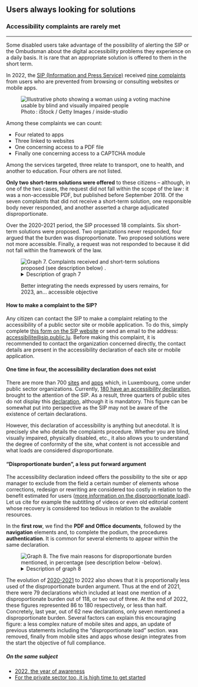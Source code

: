 <script src="../../../../content/fr/news/2023-02-24-complaints2022.js"></script>

<h2>Users always looking for solutions</h2>
<h3>Accessibility complaints are rarely met</h3>
<hr>
<div class="intro">
    <p>Some disabled users take advantage of the possibility of alerting the SIP or the Ombudsman about the digital accessibility problems they experience on a daily basis. It is rare that an appropriate solution is offered to them in the short term.</p>
</div>
<p>In 2022, the <a href="https://sip.temporel.lu/fr.html">SIP (Information and Press Service)</a> received <a href="https://data .public.lu/fr/datasets/histoire-des-reclamations-relatives-a-laccessibilite-numerique/">nine complaints</a> from users who are prevented from browsing or consulting websites or mobile apps.</p>
<figure role="group" aria-label="Photo: iStock / Getty Images / inside-studio" class="pic">
    <img src="../../../../content/fr/news/img/iStock2.jpg" alt="Illustrative photo showing a woman using a voting machine usable by blind and visually impaired people">
    <figcaption>Photo&#8239;: iStock / Getty Images / inside-studio</figcaption>
</figure>
<p>Among these complaints we can count:</p>
<ul>
    <li>Four related to apps</li>
    <li>Three linked to websites</li>
    <li>One concerning access to a PDF file</li>
    <li>Finally one concerning access to a CAPTCHA module</li>
</ul>
<p>Among the services targeted, three relate to transport, one to health, and another to education. Four others are not listed.</p>
<p><strong>Only two short-term solutions were offered</strong> to these citizens – although, in one of the two cases, the request did not fall within the scope of the law&#8239;: it was a non-accessible PDF, but published before September 2018. Of the seven complaints that did not receive a short-term solution, one responsible body never responded, and another asserted a charge adjudicated disproportionate.</p>
<p>Over the 2020-2021 period, the SIP processed 18 complaints. Six short-term solutions were proposed. Two organizations never responded, four argued that the burden was disproportionate. Two proposed solutions were not more accessible. Finally, a request was not responded to because it did not fall within the framework of the law.</p>
<figure class="chart">
    <div id="complaints">
        <img src="../../../../content/fr/news/img/complaints.svg" alt="Graph 7. Complaints received and short-term solutions proposed (see description below) .">
    </div>
    <details>
        <summary>Description of graph 7</summary>
        <p>This bar chart presents the sum of complaints received by the Information and Press Service in the context of digital accessibility problems, i.e. 18 in 2020 - 2021 and nine in 2022. Respectively, six, then two short-term solutions were proposed.</p>
    </details>
    <p>Better integrating the needs expressed by users remains, for 2023, an... accessible objective</p>
</figure>

<h4>How to make a complaint to the SIP?</h4>
<p>Any citizen can contact the SIP to make a complaint relating to the accessibility of a public sector site or mobile application.
To do this, simply complete <a href="https://sip.temporel.lu/fr/support/reclamation-accessibilite.html">this form on the SIP website</a> or send an email to the address: <a href="mailto:accessibilite@sip.public.lu">accessibilite@sip.public.lu</a>.
Before making this complaint, it is recommended to contact the organization concerned directly, the contact details are present in the accessibility declaration of each site or mobile application.</p>


<h4>One time in four, the accessibility declaration does not exist</h4>
<p>There are more than 700 <a href="https://data.public.lu/fr/datasets/entreprises-des-sites-publics/">sites</a> and <a href="https: //data.public.lu/fr/datasets/inventory-des-applications-mobiles-publiques/">apps</a> which, in Luxembourg, come under public sector organizations. Currently, <a href="https://data.public.lu/fr/datasets/declarations-daccessibilite/">180 have an accessibility declaration</a>, brought to the attention of the SIP. As a result, three quarters of public sites do not display this <a href="/fr/obligations.html#accessibility-declaration">declaration</a>, although it is mandatory. This figure can be somewhat put into perspective as the SIP may not be aware of the existence of certain declarations.</p>
<p>However, this declaration of accessibility is anything but anecdotal. It is precisely she who details the complaints procedure. Whether you are blind, visually impaired, physically disabled, etc., it also allows you to understand the degree of conformity of the site, what content is not accessible and what loads are considered disproportionate.</p>
<h4>“Disproportionate burden”, a less put forward argument</h4>
<p>The accessibility declaration indeed offers the possibility to the site or app manager to exclude from the field a certain number of elements whose corrections, redesign or rewriting are considered too costly in relation to the benefit estimated for users (<a href="/fr/obligations.html#derogation-for-disproportionate-load">more information on the disproportionate load</a>). Let us cite for example the subtitling of videos or even old editorial content whose recovery is considered too tedious in relation to the available resources.</p>
<p>In the <strong>first row</strong>, we find the <strong>PDF and Office documents</strong>, followed by the <strong>navigation</strong> elements and, to complete the podium, the procedures <strong>authentication</strong>. It is common for several elements to appear within the same declaration.</p>
<figure class="chart">
    <div id="burden">
        <img src="../../../../content/fr/news/img/burden.svg" alt="Graph 8. The five main reasons for disproportionate burden mentioned, in percentage (see description below -below).">
    </div>
    <details>
        <summary>Description of graph 8</summary>
        <p>This bar chart shows, in percentage terms, the main reasons for disproportionate burden highlighted in accessibility statements. PDF or Office documents are the most cited element in this case.</p>
    </details>
</figure>
<p>The evolution of <a href="/fr/rapports/2020-2021/report/" hreflang="en">2020-2021</a> to 2022 also shows that it is proportionally less used of the disproportionate burden argument. Thus at the end of 2021, there were 79 declarations which included at least one mention of a disproportionate burden out of 118, or two out of three. At the end of 2022, these figures represented 86 to 180 respectively, or less than half. Concretely, last year, out of 62 new declarations, only seven mentioned a disproportionate burden. Several factors can explain this encouraging figure: a less complex nature of mobile sites and apps, an update of previous statements including the “disproportionate load” section. was removed, finally from mobile sites and apps whose design integrates from the start the objective of full compliance.</p>


<aside class="more">
    <h5>On the same subject</h5>
    <ul>
        <li><a href="2023-02-20-rapport2022.html">2022, the year of awareness</a></li>
        <li><a href="2023-02-27-european_accessibility_act.html">For the private sector too, it is high time to get started</a></li>
    </ul>
</aside>
